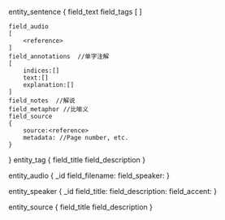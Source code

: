 entity_sentence
{
    field_text
    field_tags
    [
        <reference>
    ]
    
    field_audio 
    [
        <reference>
    ]
    field_annotations  //单字注解
    [
        indices:[]
        text:[]
        explanation:[]
    ]
    field_notes  //解说
    field_metaphor //比喻义
    field_source
    {
        source:<reference>
        metadata: //Page number, etc.
    }
}
entity_tag
{
    field_title
    field_description
}

entity_audio
{
    _id
    field_filename:
    field_speaker:<reference>
}

entity_speaker
{
    _id
    field_title:
    field_description:
    field_accent:
}

entity_source
{
    field_title
    field_description
}